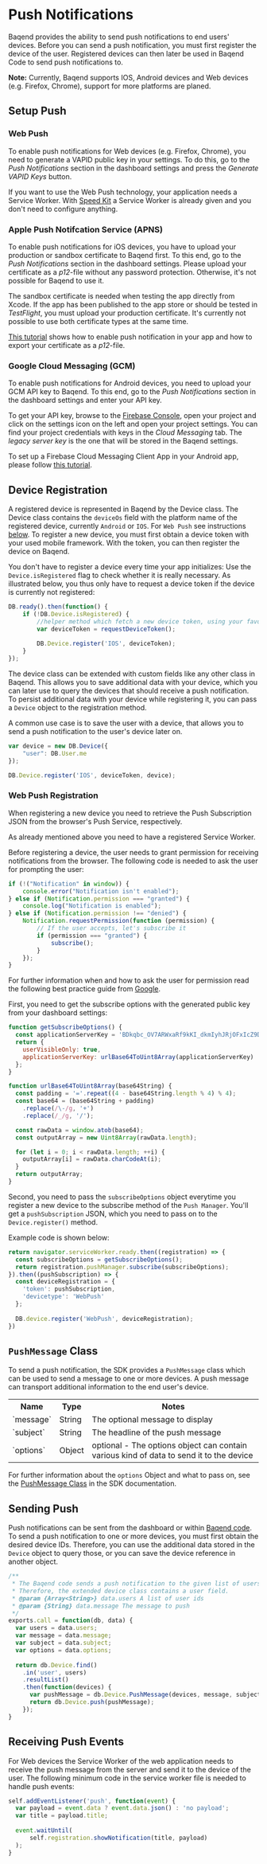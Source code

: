 # Push Notifications

Baqend provides the ability to send push notifications to end users' devices. Before you can send a push notification, you 
must first register the device of the user. Registered devices can then later be used in Baqend Code to send push
notifications to. 

<div class="note"><strong>Note:</strong> Currently, Baqend supports IOS, Android devices and Web devices (e.g. Firefox, Chrome), support for more platforms are planed. </div>

## Setup Push

### Web Push
To enable push notifications for Web devices (e.g. Firefox, Chrome), you need to generate a VAPID public key in your settings.
To do this, go to the *Push Notifications* section in the dashboard settings and press the *Generate VAPID Keys* button.

If you want to use the Web Push technology, your application needs a Service Worker. With [Speed Kit](http://www.baqend.com/speedkit.html) a Service Worker is already given and you don't need to configure anything.

### Apple Push Notifcation Service (APNS)

To enable push notifications for iOS devices, you have to upload your production or sandbox certificate to Baqend first. 
To this end, go to the *Push Notifications* section in the dashboard settings. 
Please upload your certificate as a *p12*-file without any password protection. Otherwise, it's
not possible for Baqend to use it.

The sandbox certificate is needed when testing the app directly from Xcode. If the app has been published to the app
store or should be tested in *TestFlight*, you must upload your production certificate. It's currently not possible
to use both certificate types at the same time.

[This tutorial](http://help.apple.com/xcode/mac/current/#/dev11b059073)
shows how to enable push notification in your app and how to export your certificate as a *p12*-file.

### Google Cloud Messaging (GCM)

To enable push notifications for Android devices, you need to upload your GCM API key to Baqend. 
To this end, go to the *Push Notifications* section in the dashboard settings and enter your API key. 

To get your API key, browse to the [Firebase Console](https://console.firebase.google.com/), open your project and 
click on the settings icon on the left and open your project settings. You can find your project credentials with keys in the *Cloud Messaging* tab. The *legacy server key* is the one that will be stored in the Baqend settings.

To set up a Firebase Cloud Messaging Client App in your Android app, please follow 
[this tutorial](https://firebase.google.com/docs/cloud-messaging/android/client).


## Device Registration

A registered device is represented in Baqend by the Device class. The Device class contains the `deviceOs` field with the platform name of the registered device, currently `Android` or `IOS`. For `Web Push` see instructions [below](#web-push-registration). To register a new device, you must 
first obtain a device token with your used mobile framework. With the token, you can then register the device on Baqend.

You don't have to register a device every time your app initializes: Use the `Device.isRegistered` flag to check whether it is really necessary. As illustrated below, you thus only have to request a device token if the device is currently not registered:

```js
DB.ready().then(function() {
    if (!DB.Device.isRegistered) {
        //helper method which fetch a new device token, using your favor framework 
        var deviceToken = requestDeviceToken();
    
        DB.Device.register('IOS', deviceToken);
    }
});
```

The device class can be extended with custom fields like any other class in Baqend. This allows you to save additional
data with your device, which you can later use to query the devices that should receive a push notification. To persist 
additional data with your device while registering it, you can pass a `Device` object to the registration method.

A common use case is to save the user with a device, that allows you to send a push notification to the user's device 
later on.

```js
var device = new DB.Device({
    "user": DB.User.me
});

DB.Device.register('IOS', deviceToken, device);
```

### Web Push Registration
When registering a new device you need to retrieve the Push Subscription JSON from the browser's Push Service, respectively.

As already mentioned above you need to have a registered Service Worker.

Before registering a device, the user needs to grant permission for receiving notifications from the browser. The following
code is needed to ask the user for prompting the user:

```js
if (!("Notification" in window)) {
    console.error("Notification isn't enabled");
} else if (Notification.permission === "granted") {
    console.log("Notification is enabled");
} else if (Notification.permission !== "denied") {
    Notification.requestPermission(function (permission) {
        // If the user accepts, let's subscribe it
        if (permission === "granted") {
            subscribe();
        }
    });
}
```

For further information when and how to ask the user for permission read the following best practice guide from
[Google](https://developers.google.com/web/ilt/pwa/introduction-to-push-notifications#best_practices).


First, you need to get the subscribe options with the generated public key from your dashboard settings:
```js
function getSubscribeOptions() {
  const applicationServerKey = 'BDkqbc_OV7ARWxaRf9kKI_dkmIyhJRjOFxIcZ9DJa9_4QBKJOZj-zIsn3s3SU_zEVpvK3mR2hzjBIAKqRxHSitE='
  return {
    userVisibleOnly: true,
    applicationServerKey: urlBase64ToUint8Array(applicationServerKey)
  };
}

function urlBase64ToUint8Array(base64String) {
  const padding = '='.repeat((4 - base64String.length % 4) % 4);
  const base64 = (base64String + padding)
    .replace(/\-/g, '+')
    .replace(/_/g, '/');

  const rawData = window.atob(base64);
  const outputArray = new Uint8Array(rawData.length);

  for (let i = 0; i < rawData.length; ++i) {
    outputArray[i] = rawData.charCodeAt(i);
  }
  return outputArray;
}
```

Second, you need to pass the `subscribeOptions` object everytime you register a new device to the subscribe method of the `Push Manager`.
You'll get a `pushSubscription` JSON, which you need to pass on to the `Device.register()` method.

Example code is shown below:
```js
return navigator.serviceWorker.ready.then((registration) => {
  const subscribeOptions = getSubscribeOptions();
  return registration.pushManager.subscribe(subscribeOptions);
}).then((pushSubscription) => {
  const deviceRegistration = {
    'token': pushSubscription,
    'devicetype': 'WebPush'
  };
  
  DB.device.register('WebPush', deviceRegistration);
})
```

## `PushMessage` Class

To send a push notification, the SDK provides a `PushMessage` class which can be used to send a message to one or more 
devices. A push message can transport additional information to the end user's device.
 
 <div class="table-wrapper"><table class="table">
  <tr>
    <th>Name</th>
    <th>Type</th>
    <th>Notes</th>
  </tr>
  <tr>
    <td>`message`</td>
    <td>String</td>
    <td>The optional message to display</td>
  </tr>
  <tr>
    <td>`subject`</td>
    <td>String</td>
    <td>The headline of the push message</td>
  </tr>
  <tr>
    <td>`options`</td>
    <td>Object</td>
    <td>optional - The options object can contain various kind of data to send it to the device</td>
  </tr>
</table></div>    

For further information about the `options` Object and what to pass on, see the [PushMessage Class]() in the SDK documentation.

## Sending Push

Push notifications can be sent from the dashboard or within [Baqend code](/topics/baqend-code). To send a push notification to one or more devices, you must
first obtain the desired device IDs. Therefore, you can use the additional data stored in the `Device` object to query those, 
or you can save the device reference in another object.

```js
/**
 * The Baqend code sends a push notification to the given list of users.
 * Therefore, the extended device class contains a user field.
 * @param {Array<String>} data.users A list of user ids
 * @param {String} data.message The message to push
 */
exports.call = function(db, data) {
  var users = data.users;
  var message = data.message;
  var subject = data.subject;
  var options = data.options;
  
  return db.Device.find()
    .in('user', users)
    .resultList()
    .then(function(devices) {
      var pushMessage = db.Device.PushMessage(devices, message, subject, options);
      return db.Device.push(pushMessage);
    });
}
```

## Receiving Push Events
For Web devices the Service Worker of the web application needs to receive the push message from the server and send it to the device of the user.
The following minimum code in the service worker file is needed to handle push events:

```js
self.addEventListener('push', function(event) {
  var payload = event.data ? event.data.json() : 'no payload';
  var title = payload.title;
  
  event.waitUntil(
      self.registration.showNotification(title, payload)
  );
}
```